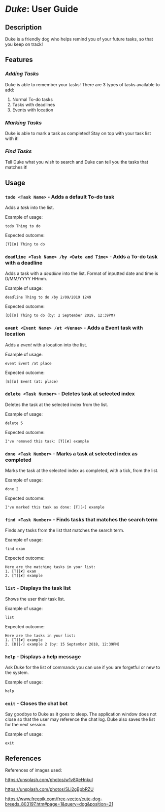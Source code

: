 # *Duke*: User Guide

## Description
Duke is a friendly dog who helps remind you of your future tasks, so that you keep on track!

## Features 

### *Adding Tasks* 
Duke is able to remember your tasks! There are 3 types of tasks available to add:
1) Normal To-do tasks
2) Tasks with deadlines
3) Events with location

### *Marking Tasks*
Duke is able to mark a task as completed! Stay on top with your task list with it!

### *Find Tasks*
Tell Duke what you wish to search and Duke can tell you the tasks that matches it!

## Usage

### `todo <Task Name>` - Adds a default To-do task

Adds a *task* into the list.

Example of usage: 

`todo Thing to do`

Expected outcome:

`[T][✘] Thing to do`

### `deadline <Task Name> /by <Date and Time>` - Adds a To-do task with a deadline

Adds a task with a *deadline* into the list.
Format of inputted date and time is D/MM/YYYY HHmm.

Example of usage:

`deadline Thing to do /by 2/09/2019 1249`

Expected outcome:

`[D][✘] Thing to do (by: 2 September 2019, 12:39PM)`

### `event <Event Name> /at <Venue>` - Adds a Event task with location

Adds a *event* with a location into the list.

Example of usage:

`event Event /at place`

Expected outcome:

`[E][✘] Event (at: place)`

### `delete <Task Number>` - Deletes task at selected index

Deletes the task at the selected index from the list.

Example of usage:

`delete 5`

Expected outcome:

`I've removed this task: [T][✘] example`

### `done <Task Number>` - Marks a task at selected index as completed

Marks the task at the selected index as completed, with a tick, from the list.

Example of usage:

`done 2`

Expected outcome:

`I've marked this task as done: [T][✓] example`

### `find <Task Number>` - Finds tasks that matches the search term

Finds any tasks from the list that matches the search term.

Example of usage:

`find exam`

Expected outcome:

```
Here are the matching tasks in your list:
1. [T][✘] exam
2. [T][✘] example
```

### `list` - Displays the task list

Shows the user their task list.

Example of usage:

`list`

Expected outcome:

```
Here are the tasks in your list:
1. [T][✘] example
2. [D][✓] example 2 (by: 15 September 2018, 12:39PM)
```

### `help` - Displays a help message

Ask Duke for the list of commands you can use if you are forgetful or new to the system.

Example of usage:

`help`

### `exit` - Closes the chat bot

Say goodbye to Duke as it goes to sleep. The application window does not
close so that the user may reference the chat log. Duke also saves the list
for the next session.

Example of usage:

`exit`

## References

References of images used:

https://unsplash.com/photos/w1v8XeHnkuI

https://unsplash.com/photos/SLi2gBpbRZU

https://www.freepik.com/free-vector/cute-dog-breeds_803197.htm#page=1&query=dog&position=21
